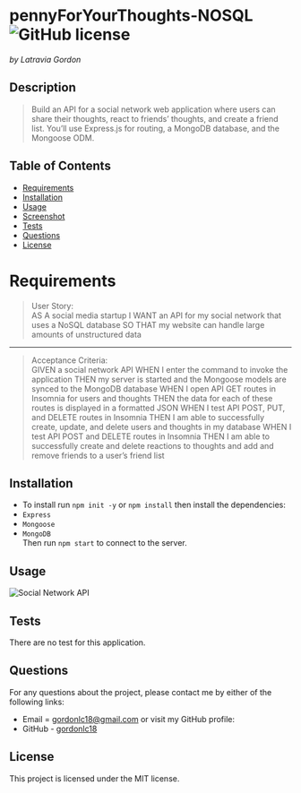 # pennyForYourThoughts-NOSQL ![GitHub license](https://img.shields.io/badge/license-MIT-blue.svg)

_by Latravia Gordon_</br>

## Description

> Build an API for a social network web application where users can share their thoughts, react to friends’ thoughts, and create a friend list. You’ll use Express.js for routing, a MongoDB database, and the Mongoose ODM.

## Table of Contents

- [Requirements](#requirements)
- [Installation](#installation)
- [Usage](#usage)
    <!-- - [Walkthrough](#walkthrough) -->
- [Screenshot](#screenshot)
- [Tests](#tests)
- [Questions](#questions)
- [License](#license)

# Requirements

<!-- ![User Story and Acceptance Criteria]() -->

> User Story: </br>
> AS A social media startup
> I WANT an API for my social network that uses a NoSQL database
> SO THAT my website can handle large amounts of unstructured data</br>

---

> Acceptance Criteria: </br>
> GIVEN a social network API
> WHEN I enter the command to invoke the application
> THEN my server is started and the Mongoose models are synced to the MongoDB database
> WHEN I open API GET routes in Insomnia for users and thoughts
> THEN the data for each of these routes is displayed in a formatted JSON
> WHEN I test API POST, PUT, and DELETE routes in Insomnia
> THEN I am able to successfully create, update, and delete users and thoughts in my database
> WHEN I test API POST and DELETE routes in Insomnia
> THEN I am able to successfully create and delete reactions to thoughts and add and remove friends to a user’s friend list

## Installation

- To install run `npm init -y` or `npm install` then install the dependencies:
- `Express`
- `Mongoose`
- `MongoDB` </br>
  Then run `npm start` to connect to the server.

## Usage

![Social Network API](./assets/images/Social%20Network%20API.gif)

## Tests

There are no test for this application. 

## Questions

For any questions about the project, please contact me by either of the following links:

- Email = gordonlc18@gmail.com
  or visit my GitHub profile:
- GitHub - [gordonlc18](https://github.com/gordonlc18)

## License

This project is licensed under the MIT license.
